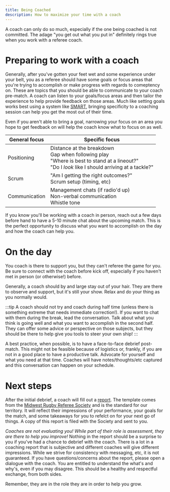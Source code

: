 ```yaml
---
title: Being Coached
description: How to maximize your time with a coach
---
```


A coach can only do so much, especially if the one being coached is not committed. The adage "you get out what you put in" definitely rings true when you work with a referee coach.

# Preparing to work with a coach

Generally, after you've gotten your feet wet and some experience under your belt, you as a referee should have some goals or focus areas that you're trying to accomplish or make progress with regards to comeptency on. These are topics that you should be able to communicate to your coach pre-match. A coach can listen to your goals/focus areas and then tailor the experience to help provide feedback on those areas. Much like setting goals works best using a system like <a href='https://en.wikipedia.org/wiki/SMART_criteria' target='_blank'>SMART</a>, bringing specificity to a coaching session can help you get the most out of their time.

Even if you aren't able to bring a goal, narrowing your focus on an area you hope to get feedback on will help the coach know what to focus on as well.

| General focus | Specific focus                                                                                                                                      |
| ------------- | --------------------------------------------------------------------------------------------------------------------------------------------------- |
| Positioning   | Distance at the breakdown<br>Gap when following play<br>"Where is best to stand at a lineout?"<br>"Do I _look_ like I should arriving at a tackle?" |
| Scrum         | "Am I getting the right outcomes?"<br>Scrum setup (timing, etc)                                                                                     |
| Communication | Management chats (if radio'd up)<br>Non-verbal communication<br>Whistle tone                                                                        |

If you know you'll be working with a coach in person, reach out a few days before hand to have a 5-10 minute chat about the upcoming match. This is the perfect opportunity to discuss what you want to accomplish on the day and how the coach can help you.

# On the day

You coach is there to support you, but they can't referee the game for you. Be sure to connect with the coach before kick off, especially if you haven't met in person (or otherwise!) before.

Generally, a coach should by and large stay out of your hair. They are there to observe and support, but it's still your show. Relax and do your thing as you normally would.

:::tip
A coach should not try and coach during half time (unless there is something extreme that needs immediate correction!). If you want to chat with them during the break, lead the conversation. Talk about what you think is going well and what you want to accomplish in the second half. They can offer some advice or perspective on those subjects, but they should be there to help give you tools to steer your own ship!
:::

A best practice, when possible, is to have a face-to-face debrief post-match. This might not be feasible because of logistics or, frankly, if you are not in a good place to have a productive talk. Advocate for yourself and what you need at that time. Coaches will have notes/thoughts/etc captured and this conversation can happen on your schedule.

# Next steps

After the initial debrief, a coach will fill out a <a href='https://docs.google.com/document/d/0ByUJccGEbhokcncxM1pYalFvMzI1ekhXX085OEFnUjFpUjlz/edit?usp=sharing&ouid=114412850184290954816&resourcekey=0-xiw0q5L6sd1MlJwEhyIWXw&rtpof=true&sd=true' target='_blank'>report</a>. The template comes from the <a href='https://www.mwrrs.org/' target='_blank'>Midwest Rugby Referee Society</a> and is the standard for our territory. It will reflect their impressions of your performance, your goals for the match, and some takeaways for you to refelct on for your next go of things. A copy of this report is filed with the Society and sent to you.

_Coaches are not evaluating you! While part of their role is assessment, they are there to help you improve!_ Nothing in the report should be a surprise to you if you've had a chance to debrief with the coach. There is a lot in a coaching report that is subjective and different coaches will give different impressions. While we strive for consistency with messaging, etc, it is not guaranteed. If you have questions/concerns about the report, please open a dialogue with the coach. You are entitled to understand the what's and why's, even if you may disagree. This should be a healthy and respectful exchange, from both sides.

Remember, they are in the role they are in order to help you grow.
